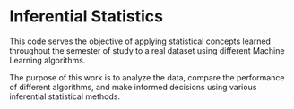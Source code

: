 # Inferential Statistics

This code serves the objective of applying statistical concepts learned throughout the semester of study to a real dataset using different Machine Learning algorithms.

The purpose of this work is to analyze the data, compare the performance of different algorithms, and make informed decisions using various inferential statistical methods.
